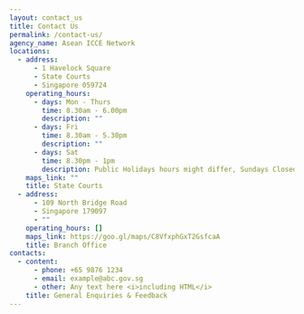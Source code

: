 ```yaml
---
layout: contact_us
title: Contact Us
permalink: /contact-us/
agency_name: Asean ICCE Network
locations:
  - address:
      - 1 Havelock Square
      - State Courts
      - Singapore 059724
    operating_hours:
      - days: Mon - Thurs
        time: 8.30am - 6.00pm
        description: ""
      - days: Fri
        time: 8.30am - 5.30pm
        description: ""
      - days: Sat
        time: 8.30pm - 1pm
        description: Public Holidays hours might differ, Sundays Closed
    maps_link: ""
    title: State Courts
  - address:
      - 109 North Bridge Road
      - Singapore 179097
      - ""
    operating_hours: []
    maps_link: https://goo.gl/maps/C8VfxphGxT2GsfcaA
    title: Branch Office
contacts:
  - content:
      - phone: +65 9876 1234
      - email: example@abc.gov.sg
      - other: Any text here <i>including HTML</i>
    title: General Enquiries & Feedback
---
```

